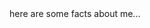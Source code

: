 <!DOCTYPE html>
  <head>
    <meta charset="utf-8">
    <title></title>
  </head>
  <body>
    here are some facts about me...
  </body>
